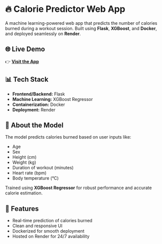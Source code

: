 
# 🔥 Calorie Predictor Web App

A machine learning-powered web app that predicts the number of calories burned during a workout session. Built using **Flask**, **XGBoost**, and **Docker**, and deployed seamlessly on **Render**.

## 🌐 Live Demo

👉 **[Visit the App]([https://your-render-app-url.onrender.com](https://calorie-predictor-app-0qab.onrender.com/))**

## 📊 Tech Stack

- **Frontend/Backend:** Flask
- **Machine Learning:** XGBoost Regressor
- **Containerization:** Docker
- **Deployment:** Render

## 🧠 About the Model

The model predicts calories burned based on user inputs like:

- Age  
- Sex  
- Height (cm)  
- Weight (kg)  
- Duration of workout (minutes)  
- Heart rate (bpm)  
- Body temperature (°C)

Trained using **XGBoost Regressor** for robust performance and accurate calorie estimation.

## 🚀 Features

- Real-time prediction of calories burned  
- Clean and responsive UI  
- Dockerized for smooth deployment  
- Hosted on Render for 24/7 availability



